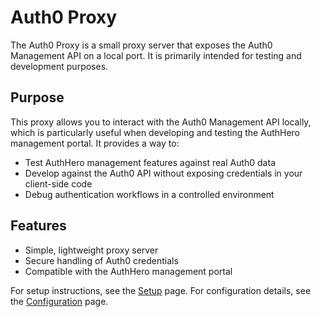 # Auth0 Proxy

The Auth0 Proxy is a small proxy server that exposes the Auth0 Management API on a local port. It is primarily intended for testing and development purposes.

## Purpose

This proxy allows you to interact with the Auth0 Management API locally, which is particularly useful when developing and testing the AuthHero management portal. It provides a way to:

- Test AuthHero management features against real Auth0 data
- Develop against the Auth0 API without exposing credentials in your client-side code
- Debug authentication workflows in a controlled environment

## Features

- Simple, lightweight proxy server
- Secure handling of Auth0 credentials
- Compatible with the AuthHero management portal

For setup instructions, see the [Setup](setup.md) page. For configuration details, see the [Configuration](configuration.md) page.